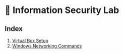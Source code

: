 
# 🧪 Information Security Lab 


## Index

1. [Virtual Box Setup](1_vbox_setup)
2. [Windows Networking Commands](2_windows_networking)